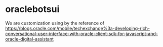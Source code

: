 # oraclebotsui

We are customization using by the reference of https://blogs.oracle.com/mobile/techexchange%3a-developing-rich-conversational-user-interface-with-oracle-client-sdk-for-javascript-and-oracle-digital-assistant
